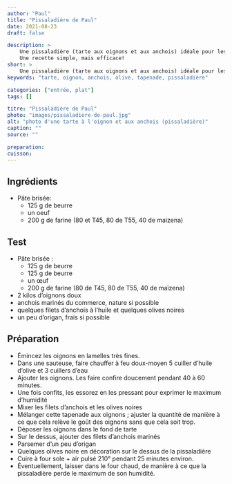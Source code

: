 ```yaml
---
author: "Paul"
title: "Pissaladière de Paul"
date: 2021-08-23
draft: false

description: >
    Une pissaladière (tarte aux oignons et aux anchois) idéale pour les repas d'été.<br />
    Une recette simple, mais efficace!
short: >
    Une pissaladière (tarte aux oignons et aux anchois) idéale pour les repas d'été.
keywords: "tarte, oignon, anchois, olive, tapenade, pissaladière"

categories: ["entrée, plat"]
tags: []

titre: "Pissaladière de Paul"
photo: "images/pissaladiere-de-paul.jpg"
alt: "photo d'une tarte à l'oignon et aux anchois (pissaladière)"
caption: ""
source: ""

preparation: 
cuisson: 
---
```



## Ingrédients
- Pâte brisée:
    - 125 g de beurre
    - un oeuf
    - 200 g de farine (80 et T45, 80 de T55, 40 de maizena)
## Test
- Pâte brisée :  
    * 125 g de beurre
   - 125 g de beurre
   - un œuf
   - 200 g de farine (80 de T45, 80 de T55, 40 de maïzena)
- 2 kilos d’oignons doux
- anchois marinés du commerce, nature si possible
- quelques filets d’anchois à l’huile et quelques olives noires
- un peu d’origan, frais si possible
## Préparation
- Émincez les oignons en lamelles très fines.
- Dans une sauteuse, faire chauffer à feu doux-moyen 5 cuiller d’huile d’olive et 3 cuillers d’eau
- Ajouter les oignons. Les faire confire doucement pendant 40 à 60 minutes.
- Une fois confits, les essorez en les pressant pour exprimer le maximum d’humidité
- Mixer les filets d’anchois et les olives noires
- Mélanger cette tapenade aux oignons ; ajuster la quantité de manière à ce que cela relève le goût des oignons sans que cela soit trop.
- Déposer les oignons dans le fond de tarte
- Sur le dessus, ajouter des filets d’anchois marinés
- Parsemer d’un peu d’origan
- Quelques olives noire en décoration sur le dessus de la pissaladière
- Cuire à four sole + air pulsé 210° pendant 25 minutes environ.
- Éventuellement, laisser dans le four chaud, de manière à ce que la pissaladière perde le maximum de son humidité.


